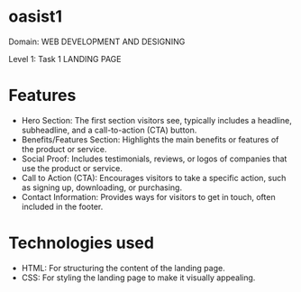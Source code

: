 # oasist1

Domain: WEB DEVELOPMENT AND DESIGNING

Level 1: Task 1 LANDING PAGE

# Features

- Hero Section: The first section visitors see, typically includes a headline, subheadline, and a call-to-action (CTA) button.
- Benefits/Features Section: Highlights the main benefits or features of the product or service.
- Social Proof: Includes testimonials, reviews, or logos of companies that use the product or service.
- Call to Action (CTA): Encourages visitors to take a specific action, such as signing up, downloading, or purchasing.
- Contact Information: Provides ways for visitors to get in touch, often included in the footer.
  
# Technologies used

- HTML: For structuring the content of the landing page.
- CSS: For styling the landing page to make it visually appealing.
